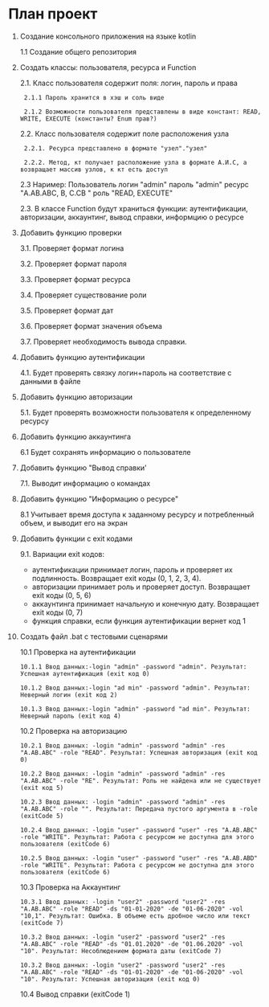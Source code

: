 # План проект<br>

1. Создание консольного приложения на языке kotlin
	
	1.1 Создание общего репозитория 

2. Создать классы: пользователя, ресурса и Function 

	2.1. Класс пользователя содержит поля: логин, пароль и права

		2.1.1 Пароль хранится в хэш и соль виде
		
		2.1.2 Возможности пользователя представлены в виде констант: READ, WRITE, EXECUTE (константы? Enum прав?)

	2.2. Класс пользователя содержит поле расположения узла

		2.2.1. Ресурса представлено в формате "узел"."узел"
	
   		2.2.2. Метод, кт получает расположение узла в формате А.И.С, а возвращает массив узлов, к кт есть доступ
	2.3 Наример: Пользователь логин "admin" пароль "admin" ресурс "A.AB.ABC, B, C.CB " роль "READ, EXECUTE"

	2.3. В классе Function будут храниться функции: аутентификации, авторизации, аккаунтинг, вывод справки, информцию о ресурсе       
	
3. Добавить функцию проверки 

	3.1. Проверяет формат логина 
 
	3.2. Проверяет формат пароля 
 
 	3.3. Проверяет формат ресурса 
     
 	3.4. Проверяет существование роли 
 
 	3.5. Проверяет формат дат 
 	
 	3.6. Проверяет формат значения объема 
 
	3.7. Проверяет необходимость вывода справки.
     
4. Добавить функцию аутентификации

	4.1. Будет проверять связку логин+пароль на соответствие с данными в файле

5. Добавить функцию авторизации

	5.1. Будет проверять возможности пользователя к определенному ресурсу

6. Добавить функцию аккаунтинга

	6.1 Будет сохранять информацию о пользователе
	
7. Добавить функцию "Вывод справки'

	7.1. Выводит информацию о командах

8. Добавить функцию "Информацию о ресурсе"
	
	8.1 Учитывает время доступа к заданному ресурсу и потребленный объем, и выводит его на экран 

9. Добавить функции с exit кодами

	9.1. Вариации exit кодов:
	  - аутентификации принимает логин, пароль и проверяет их подлинность. Возвращает exit коды (0, 1, 2, 3, 4).
	  - авторизации принимает роль и проверяет доступ. Возвращает exit коды (0, 5, 6)
	  - аккаунтинга принимает начальную и конечную дату. Возвращает exit коды (0, 7)
	  - функция справки, если функция аутентификации вернет код 1
 
10. Создать файл .bat с тестовыми сценарями 

	10.1 Проверка на аутентификации

		10.1.1 Ввод данных:-login "admin" -password "admin". Результат: Успешная аутентификация (exit код 0)

		10.1.2 Ввод данных:-login "ad min" -password "admin". Результат: Неверный логин (exit код 2)

		10.1.3 Ввод данных:-login "admin" -password "ad min". Результат: Неверный пароль (exit код 4)
	
	10.2 Проверка на авторизацию

		10.2.1 Ввод данных: -login "admin" -password "admin" -res "A.AB.ABC" -role "READ". Результат: Успешная авторизация (exit код 0)

		10.2.2 Ввод данных: -login "admin" -password "admin" -res "A.AB.ABC" -role "RE". Результат: Роль не найдена или не существует (exit код 5)

		10.2.3 Ввод данных: -login "admin" -password "admin" -res "A.AB.ABC" -role "". Результат: Передача пустого аргумента в -role (exitCode 5)

		10.2.4 Ввод данных: -login "user" -password "user" -res "A.AB.ABC" -role "WRITE". Результат: Работа с ресурсом не доступна для этого пользователя (exitCode 6)
		
		10.2.5 Ввод данных: -login "user" -password "user" -res "A.AB.ABD" -role "WRITE". Результат: Работа с ресурсом не доступна для этого пользователя (exitCode 6)

	10.3 Проверка на Аккаунтинг

		10.3.1 Ввод данных: -login "user2" -password "user2" -res "A.AB.ABC" -role "READ" -ds "01-01-2020" -de "01-06-2020" -vol "10,1". Результат: Ошибка. В объеме есть дробное число или текст (exitCode 7)

		10.3.2 Ввод данных: -login "user2" -password "user2" -res "A.AB.ABC" -role "READ" -ds "01.01.2020" -de "01.06.2020" -vol "10". Результат: Несоблюдением формата даты (exitCode 7)

		10.3.2 Ввод данных: -login "user2" -password "user2" -res "A.AB.ABC" -role "READ" -ds "01-01-2020" -de "01-06-2020" -vol "10". Результат: Успешная авторизация (exit код 0)

	10.4 Вывод справки (exitCode 1)

